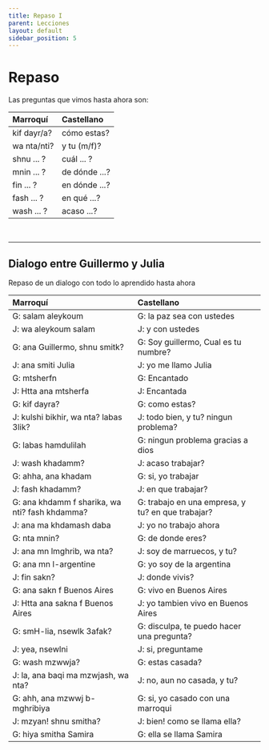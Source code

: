 ```yaml
---
title: Repaso I
parent: Lecciones
layout: default
sidebar_position: 5
---
```


# Repaso

Las preguntas que vimos hasta ahora son:

| Marroquí    | Castellano    |
|:------------|:--------------|
| kif dayr/a? | cómo estas?   |
| wa nta/nti? | y tu (m/f)?   |
| shnu ... ?  | cuál ... ?    |
| mnin ... ?  | de dónde ...? |
| fin ... ?   | en dónde ...? |
| fash ... ?  | en qué ...?   |
| wash ... ?  | acaso ...?    |

<br />

---

## Dialogo entre Guillermo y Julia

Repaso de un dialogo con todo lo aprendido hasta ahora

| Marroquí                                       | Castellano                                          |
|:-----------------------------------------------|:----------------------------------------------------|
| G: salam aleykoum                              | G: la paz sea con ustedes                           |
| J: wa aleykoum salam                           | J: y con ustedes                                    |
| G: ana Guillermo, shnu smitk?                 | G: Soy guillermo, Cual es tu numbre?                 |
| J: ana smiti Julia                             | J: yo me llamo Julia                                |
| G: mtsherfn                                    | G: Encantado                                        |
| J: Htta ana mtsherfa                           | J: Encantada                                        |
| G: kif dayra?                                  | G: como estas?                                      |
| J: kulshi bikhir, wa nta? labas 3lik?          | J: todo bien, y tu? ningun problema?                |
| G: labas hamdulilah                            | G: ningun problema gracias a dios                   |
| J: wash khadamm?                               | J: acaso trabajar?                                  |
| G: ahha, ana khadam                            | G: si, yo trabajar                                  |
| J: fash khadamm?                               | J: en que trabajar?                                 |
| G: ana khdamm f sharika, wa nti? fash khdamma? | G: trabajo en una empresa, y tu? en que trabajar?   |
| J: ana ma khdamash daba                        | J: yo no trabajo ahora                              |
| G: nta mnin?                                   | G: de donde eres?                                   |
| J: ana mn lmghrib, wa nta?                     | J: soy de marruecos, y tu?                          |
| G: ana mn l-argentine                          | G: yo soy de la argentina                           |
| J: fin sakn?                                   | J: donde vivis?                                     |
| G: ana sakn f Buenos Aires                     | G: vivo en Buenos Aires                             |
| J: Htta ana sakna f Buenos Aires               | J: yo tambien vivo en Buenos Aires                  |
| G: smH-lia, nsewlk 3afak?                      | G: disculpa, te puedo hacer una pregunta?           |
| J: yea, nsewlni                                | J: si, preguntame                                   |
| G: wash mzwwja?                                | G: estas casada?                                    |
| J: la, ana baqi ma mzwjash, wa nta?            | J: no, aun no casada, y tu?                         |
| G: ahh, ana mzwwj b-mghribiya                  | G: si, yo casado con una marroqui                   |
| J: mzyan! shnu smitha?                         | J: bien! como se llama ella?                        |
| G: hiya smitha Samira                          | G: ella se llama Samira                             |